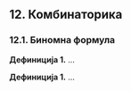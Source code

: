## 12. **Комбинаторика**

### 12.1. **Биномна формула**

**Дефиниција 1.** ...

**Дефиниција 1.** ...

